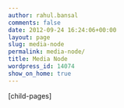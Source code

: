 ```yaml
---
author: rahul.bansal
comments: false
date: 2012-09-24 16:24:06+00:00
layout: page
slug: media-node
permalink: media-node/
title: Media Node
wordpress_id: 14074
show_on_home: true
---
```


[child-pages]
